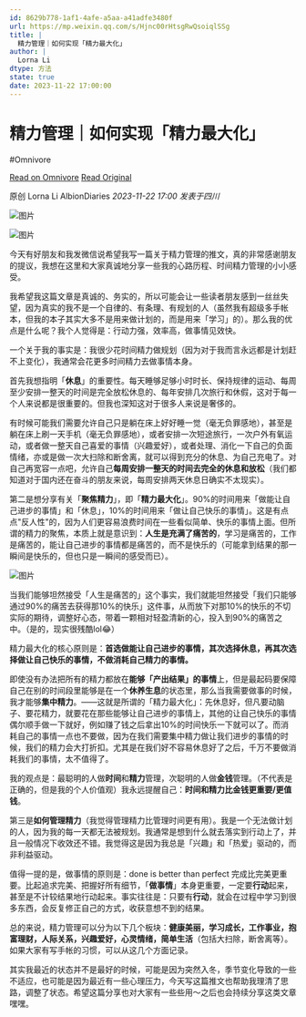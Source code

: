 ```yaml
---
id: 8629b778-1af1-4afe-a5aa-a41adfe3480f
url: https://mp.weixin.qq.com/s/Hjnc00rHtsgRwQsoiqlSSg
title: |
  精力管理｜如何实现「精力最大化」
author: |
  Lorna Li
dtype: 方法
state: true
date: 2023-11-22 17:00:00
---
```



# 精力管理｜如何实现「精力最大化」
#Omnivore

[Read on Omnivore](https://omnivore.app/me/https-mp-weixin-qq-com-s-hjnc-00-r-htsg-rw-qsoiql-s-sg-18c0af40f95)
[Read Original](https://mp.weixin.qq.com/s/Hjnc00rHtsgRwQsoiqlSSg)

原创 Lorna Li  AlbionDiaries _2023-11-22 17:00_ _发表于四川_ 

![图片](https://proxy-prod.omnivore-image-cache.app/0x0,ssFwbUKoqlWnrq9CLRF7eaMkF0Rseky3650N07541joI/https://mmbiz.qpic.cn/mmbiz_jpg/vreNn4MK2C26dgaYZ8b8yNyt5W5hibbolzkWLAUNyGCYEtompozVQW8z0dVEDxCPbudIP5otJQoar1mdYp8EmcQ/640?wx_fmt=jpeg&from=appmsg)

![图片](https://proxy-prod.omnivore-image-cache.app/0x0,scXKOMfn-LaL_csS_DPr9hgdwihpbspX6NUiHhxdKiTg/https://mmbiz.qpic.cn/mmbiz_jpg/vreNn4MK2C26dgaYZ8b8yNyt5W5hibbol5wWmQfIqzudltsiajjIZLNjrebQBm9VFNdJYfvyMvdnD5uicvsAdRzmw/640?wx_fmt=jpeg&from=appmsg)

今天有好朋友和我发微信说希望我写一篇关于精力管理的推文，真的非常感谢朋友的提议，我想在这里和大家真诚地分享一些我的心路历程、时间精力管理的小小感受。

我希望我这篇文章是真诚的、务实的，所以可能会让一些读者朋友感到一丝丝失望，因为真实的我不是一个自律的、有条理、有规划的人（虽然我有超级多手帐本，但我的本子其实大多不是用来做计划的，而是用来「学习」的）。那么我的优点是什么呢？我个人觉得是：行动力强，效率高，做事情见效快。

一个关于我的事实是：我很少花时间精力做规划（因为对于我而言永远都是计划赶不上变化），我通常会花更多时间精力去做事情本身。

首先我想指明「**休息**」的重要性。每天睡够足够小时时长、保持规律的运动、每周至少安排一整天的时间是完全放松休息的、每年安排几次旅行和休假，这对于每一个人来说都是很重要的。但我也深知这对于很多人来说是奢侈的。

有时候可能我们需要允许自己只是躺在床上好好睡一觉（毫无负罪感地），甚至是躺在床上刷一天手机（毫无负罪感地），或者安排一次短途旅行，一次户外有氧运动，或者做一整天自己喜爱的事情（兴趣爱好），或者处理、消化一下自己的负面情绪，亦或是做一次大扫除和断舍离，就可以得到充分的休息、为自己充电了。对自己再宽容一点吧，允许自己**每周安排一整天的时间去完全的休息和放松**（我们都知道对于国内还在奋斗的朋友来说，每周安排两天休息日确实不太现实）。

第二是想分享有关「**聚焦精力**」，即「**精力最大化**」。90%的时间用来「做能让自己进步的事情」和「休息」，10%的时间用来「做让自己快乐的事情」。这是有点点"反人性"的，因为人们更容易浪费时间在一些看似简单、快乐的事情上面。但所谓的精力的聚焦，本质上就是意识到：**人生是充满了痛苦的**，学习是痛苦的，工作是痛苦的，能让自己进步的事情都是痛苦的，而不是快乐的（可能拿到结果的那一瞬间是快乐的，但也只是一瞬间的感受而已）。

![图片](https://proxy-prod.omnivore-image-cache.app/0x0,sHdDdup6InJQ7EKqsB8uEo7h_-h2xK_qn6jIFpWhatsI/https://mmbiz.qpic.cn/mmbiz_jpg/vreNn4MK2C26dgaYZ8b8yNyt5W5hibbolN6ibB11f86fr87Zwuqh2MOy3RhRUEIJFzU0iaGpYMWn6VXZ3Fa63gxiag/640?wx_fmt=jpeg&from=appmsg)

当我们能够坦然接受「人生是痛苦的」这个事实，我们就能坦然接受「我们只能够通过90%的痛苦去获得那10%的快乐」这件事，从而放下对那10%的快乐的不切实际的期待，调整好心态，带着一颗相对轻盈清新的心，投入到90%的痛苦之中。（是的，现实很残酷lol😂）

精力最大化的核心原则是：**首选做能让自己进步的事情，其次选择休息，再其次选择做让自己快乐的事情，不做消耗自己精力的事情。**

即使没有办法把所有的精力都放在**能够「产出结果」的事情**上，但是最起码要保障自己在别的时间段里能够是在一个**休养生息**的状态里，那么当我需要做事的时候，我才能够**集中精力**。——这就是所谓的「精力最大化」：先休息好，但凡要动脑子、要花精力，就要花在那些能够让自己进步的事情上，其他的让自己快乐的事情偶尔顺手做一下就好，例如赚了钱之后拿出10%的时间快乐一下就可以了。而消耗自己的事情一点也不要做，因为在我们需要集中精力做让我们进步的事情的时候，我们的精力会大打折扣。尤其是在我们好不容易休息好了之后，千万不要做消耗我们的事情，太不值得了。

我的观点是：最聪明的人做**时间**和**精力**管理，次聪明的人做**金钱**管理。（不代表是正确的，但是我的个人价值观）我永远提醒自己：**时间和精力比金钱更重要/更值钱**。

第三是**如何管理精力**（我觉得管理精力比管理时间更有用）。我是一个无法做计划的人，因为我的每一天都无法被规划。我通常是想到什么就去落实到行动上了，并且一般情况下收效还不错。我觉得这是因为我总是「兴趣」和「热爱」驱动的，而非利益驱动。

值得一提的是，做事情的原则是：done is better than perfect 完成比完美更重要。比起追求完美、把握好所有细节，「**做事情**」本身更重要，一定要**行动**起来，甚至是不计较结果地行动起来。事实往往是：只要有**行动**，就会在过程中学习到很多东西，会反复修正自己的方式，收获意想不到的结果。

总的来说，精力管理可以分为以下几个板块：**健康美丽，学习成长，工作事业，抱富理财，人际关系，兴趣爱好，心灵情绪，简单生活**（包括大扫除，断舍离等）。如果大家有写手帐的习惯，可以从这几个方面记录。

其实我最近的状态并不是最好的时候，可能是因为突然入冬，季节变化导致的一些不适应，也可能是因为最近有一些心理压力，今天写这篇推文也帮助我理清了思路，调整了状态。希望这篇分享也对大家有一些些用～之后也会持续分享这类文章嘿嘿。



